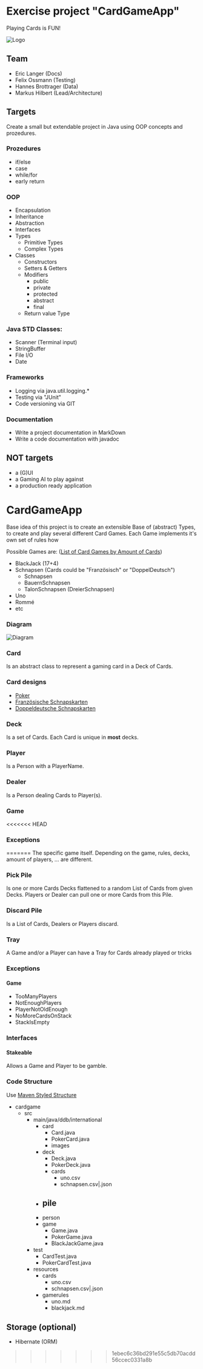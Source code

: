# Exercise project "CardGameApp"
Playing Cards is FUN!

![Logo](logo.jpg)

## Team
- Eric Langer (Docs)
- Felix Ossmann (Testing)
- Hannes Brottrager (Data)
- Markus Hilbert (Lead/Architecture)

## Targets
Create a small but extendable project in Java using OOP concepts and prozedures.

### Prozedures
- if/else
- case
- while/for
- early return

### OOP
- Encapsulation
- Inheritance
- Abstraction
- Interfaces
- Types
  - Primitive Types
  - Complex Types
- Classes
  - Constructors
  - Setters & Getters
  - Modifiers
    - public
    - private 
    - protected
    - abstract
    - final
  - Return value Type

### Java STD Classes:
- Scanner (Terminal input)
- StringBuffer
- File I/O
- Date

### Frameworks
- Logging via java.util.logging.*
- Testing via "JUnit"
- Code versioning via GIT

### Documentation
- Write a project documentation in MarkDown
- Write a code documentation with javadoc

## NOT targets
- a (G)UI
- a Gaming AI to play against
- a production ready application

# CardGameApp
Base idea of this project is to create an extensible Base of (abstract) Types, to create and play several different Card Games.
Each Game implements it's own set of rules how

Possible Games are: ([List of Card Games by Amount of Cards](https://de.wikipedia.org/wiki/Liste_von_Kartenspielen_nach_Kartenanzahl_geordnet))
- BlackJack (17+4)
- Schnapsen (Cards could be "Französisch" or "DoppelDeutsch")
  - Schnapsen
  - BauernSchnapsen
  - TalonSchnapsen (DreierSchnapsen)
- Uno
- Rommé
- etc


### Diagram
<!-- insert image here -->
![Diagram](uml-models/overview.png)

### Card
Is an abstract class to represent a gaming card in a Deck of Cards.

### Card designs
- [Poker](https://www.piatnik-individual.com/produkt/4-eckzeichen-nur-rueckseite-gestalten-hochladen/)
- [Französische Schnapskarten](https://www.piatnik-individual.com/produkt/franzoesische-25-karten-nur-rueckseite-gestalten-hochladen/)
- [Doppeldeutsche Schnapskarten](https://www.piatnik-individual.com/produkt/doppeldeutsche-36-karten-nur-rueckseite-gestalten/)

### Deck
Is a set of Cards.
Each Card is unique in **most** decks.

### Player
Is a Person with a PlayerName.

### Dealer
Is a Person dealing Cards to Player(s).

### Game
<<<<<<< HEAD
### Exceptions
=======
The specific game itself. Depending on the game, rules, decks, amount of players, ... are different.

### Pick Pile
Is one or more Cards Decks flattened to a random List of Cards from given Decks.
Players or Dealer can pull one or more Cards from this Pile.

### Discard Pile
Is a List of Cards, Dealers or Players discard.

### Tray
A Game and/or a Player can have a Tray for Cards already played or tricks

### Exceptions
#### Game
- TooManyPlayers
- NotEnoughPlayers
- PlayerNotOldEnough
- NoMoreCardsOnStack
- StackIsEmpty

### Interfaces

#### Stakeable
Allows a Game and Player to be gamble.


### Code Structure
Use [Maven Styled Structure](https://maven.apache.org/guides/introduction/introduction-to-the-standard-directory-layout.html)
- cardgame
  - src
    - main/java/ddb/international
      - card
        - Card.java
        - PokerCard.java
        - images
      - deck
        - Deck.java
        - PokerDeck.java
        - cards
          - uno.csv
          - schnapsen.csv|.json    
      - pile
        - 
      - person
      - game
        - Game.java
        - PokerGame.java
        - BlackJackGame.java
    - test
      - CardTest.java
      - PokerCardTest.java
    - resources
      - cards
        - uno.csv
        - schnapsen.csv|.json
      - gamerules
        - uno.md
        - blackjack.md


## Storage (optional)
- Hibernate (ORM)
>>>>>>> 1ebec6c36bd291e55c5db70acdd56ccec0331a8b
